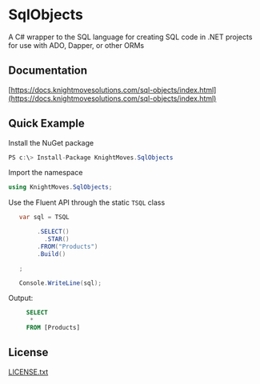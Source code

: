 # SqlObjects

A C# wrapper to the SQL language for creating SQL code in .NET projects for use with ADO, Dapper, or other ORMs

## Documentation

[https://docs.knightmovesolutions.com/sql-objects/index.html](https://docs.knightmovesolutions.com/sql-objects/index.html)

## Quick Example

Install the NuGet package

```csharp
PS c:\> Install-Package KnightMoves.SqlObjects
```

Import the namespace

```csharp
using KnightMoves.SqlObjects;
```

Use the Fluent API through the static `TSQL` class

```csharp
   var sql = TSQL

        .SELECT()
          .STAR()
        .FROM("Products")
        .Build()

   ;

   Console.WriteLine(sql);
```

Output:

```sql
     SELECT
      *
     FROM [Products]
```

## License

[LICENSE.txt](./LICENSE.txt)

